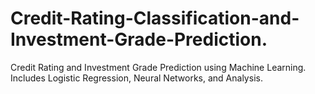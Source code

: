 # Credit-Rating-Classification-and-Investment-Grade-Prediction.
Credit Rating and Investment Grade Prediction using Machine Learning. Includes Logistic Regression, Neural Networks, and Analysis.
